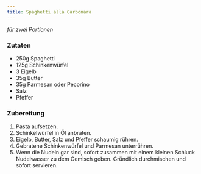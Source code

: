 ```yaml
---
title: Spaghetti alla Carbonara
---
```

*für zwei Portionen*

### Zutaten
* 250g Spaghetti
* 125g Schinkenwürfel
* 3 Eigelb
* 35g Butter
* 35g Parmesan oder Pecorino
* Salz
* Pfeffer

### Zubereitung
1. Pasta aufsetzen.
1. Schinkelwürfel in Öl anbraten.
1. Eigelb, Butter, Salz und Pfeffer schaumig rühren.
1. Gebratene Schinkenwürfel und Parmesan unterrühren.
1. Wenn die Nudeln gar sind, sofort zusammen mit einem kleinen Schluck Nudelwasser zu dem Gemisch geben. Gründlich durchmischen und sofort servieren.
